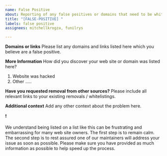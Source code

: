 ```yaml
---
name: False Positive
about: Reporting of any false positives or domains that need to be whitelisted
title: "[FALSE-POSITIVE] "
labels: false positive
assignees: mitchellkrogza, funilrys

---
```


**Domains or links**
Please list any domains and links listed here which you believe are a false positive.

**More Information**
How did you discover your web site or domain was listed here?
1. Website was hacked
2. Other .....

**Have you requested removal from other sources?**
Please include all relevant links to your existing removals / whitelistings.

**Additional context**
Add any other context about the problem here.

:exclamation:

We understand being listed on a list like this can be frustrating and embarrassing for many web site owners. The first step is to remain calm. The second step is to rest assured one of our maintainers will address your issue as soon as possible. Please make sure you have provided as much information as possible to help speed up the process.
